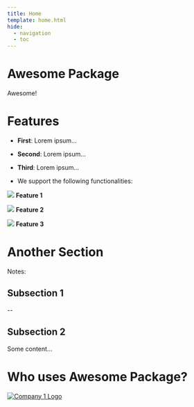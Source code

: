```yaml
---
title: Home
template: home.html
hide:
  - navigation
  - toc 
---
```


<div markdown="1" class="mdx-what-is mdx-wrapper">

# Awesome Package

Awesome!
</div>

 
<div markdown="1" class="mdx-features">
<div markdown="1" class="mdx-wrapper">

# Features
  
* **First**: Lorem ipsum...
 
* **Second**: Lorem ipsum...

* **Third**: Lorem ipsum...

* We support the following functionalities:
    
<div markdown="1" class="mdx-features__icons">

![](assets/feature-one.svg)
**Feature 1**

![](assets/feature-two.svg)
**Feature 2**

![](assets/feature-three.svg)
**Feature 3**

</div>

</div>
</div>

<div markdown="1" class="mdx-tutorials mdx-wrapper">
     
# Another Section

Notes:

## Subsection 1

--

## Subsection 2

Some content...

</div>

<div markdown="1" class="mdx-who-uses"> 
<div markdown="1" class="mdx-wrapper">
 
# Who uses Awesome Package?


<div markdown="1" class="mdx-companies">

[![Company 1 Logo](assets/company1.png)](https://www.companyone.com/)


</div>
</div>
</div>
